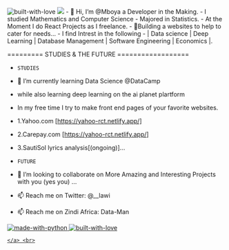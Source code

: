 <img src="https://forthebadge.com/images/badges/uses-js.svg" alt="built-with-love">
<img src='https://forthebadge.com/images/badges/cc-0.svg'>
- 👋 Hi, I’m @Mboya a Developer in the Making.
- I studied Mathematics and Computer Science
- Majored in Statistics.
- At the Moment I do React Projects as I freelance.
- 👀Building a websites to help to cater for needs...
- I find Intrest in the following
- | Data science | Deep Learning | Database Management | Software Engineering | Economics |.


========= STUDIES & THE FUTURE ==================

- `STUDIES`

- 🌱 I’m currently learning Data Science @DataCamp
-  while also learning deep learning on the ai planet plartform
-  In my free time I try to make front end pages of your favorite websites.
-  1.Yahoo.com [https://yahoo-rct.netlify.app/]
-  2.Carepay.com [https://yahoo-rct.netlify.app/]
-  3.SautiSol lyrics analysis[(ongoing)]...

- `FUTURE`

- 💞️ I’m looking to collaborate on More Amazing and Interesting Projects with you (yes you) ...
- 📫 Reach me on Twitter: @__lawi
- 📫 Reach me on Zindi Africa: Data-Man
<!---
Lawi365/Lawi365 is a ✨ special ✨ repository because its `README.md` (this file) appears on your GitHub profile.
You can click the Preview link to take a look at your changes.
--->
<p align="left">
    <a href="https://python.org">
        <img src="http://forthebadge.com/images/badges/made-with-python.svg" alt="made-with-python">
    </a>
    <a href="https://GitHub.com/Lawi365">
        <img src="http://ForTheBadge.com/images/badges/built-with-love.svg" alt="built-with-love">
    </a> <br>
    <a href="https://GitHub.com/Lawi365">
      
    </a> <br>
</p>
